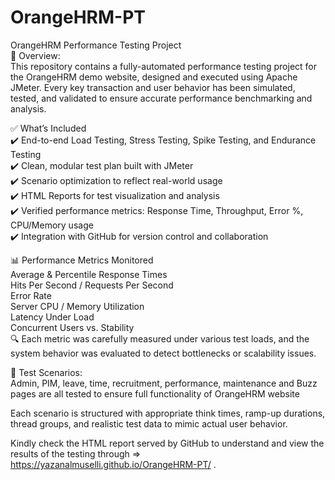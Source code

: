 # OrangeHRM-PT  

OrangeHRM Performance Testing Project  
🚀 Overview:  
This repository contains a fully-automated performance testing project for the OrangeHRM demo website, designed and executed using Apache JMeter. Every key transaction and   user behavior has been simulated, tested, and validated to ensure accurate performance benchmarking and analysis.  

✅ What’s Included  
✔️ End-to-end Load Testing, Stress Testing, Spike Testing, and Endurance Testing  
✔️ Clean, modular test plan built with JMeter    
✔️ Scenario optimization to reflect real-world usage  
✔️ HTML Reports for test visualization and analysis  
✔️ Verified performance metrics: Response Time, Throughput, Error %, CPU/Memory usage  
✔️ Integration with GitHub for version control and collaboration  

📊 Performance Metrics Monitored  
Average & Percentile Response Times  
Hits Per Second / Requests Per Second  
Error Rate  
Server CPU / Memory Utilization  
Latency Under Load  
Concurrent Users vs. Stability  
🔍 Each metric was carefully measured under various test loads, and the system behavior was evaluated to detect bottlenecks or scalability issues.  

🎯 Test Scenarios:  
Admin, PIM, leave, time, recruitment, performance, maintenance and Buzz pages are all tested to ensure full functionality of OrangeHRM website   
  
Each scenario is structured with appropriate think times, ramp-up durations, thread groups, and realistic test data to mimic actual user behavior.  
   
Kindly check the HTML report served by GitHub to understand and view the results of the testing through =>    
https://yazanalmuselli.github.io/OrangeHRM-PT/ .  
